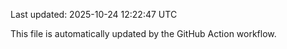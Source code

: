 Last updated: 2025-10-24 12:22:47 UTC

This file is automatically updated by the GitHub Action workflow.
